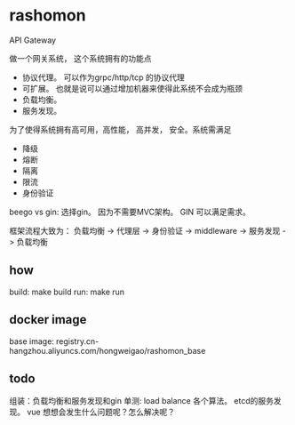 # rashomon
API Gateway

做一个网关系统， 这个系统拥有的功能点
* 协议代理。 可以作为grpc/http/tcp 的协议代理
* 可扩展。 也就是说可以通过增加机器来使得此系统不会成为瓶颈
* 负载均衡。 
* 服务发现。 

为了使得系统拥有高可用，高性能， 高并发， 安全。系统需满足
* 降级
* 熔断
* 隔离
* 限流
* 身份验证

beego vs gin: 选择gin。 因为不需要MVC架构。 GIN 可以满足需求。 

框架流程大致为：
负载均衡 -> 代理层 -> 身份验证 -> middleware -> 服务发现 -> 负载均衡

## how
build: make build
run: make run

## docker image
base image: registry.cn-hangzhou.aliyuncs.com/hongweigao/rashomon_base


## todo
组装：负载均衡和服务发现和gin
单测: load balance 各个算法。 etcd的服务发现。
vue
想想会发生什么问题呢？怎么解决呢？ 
